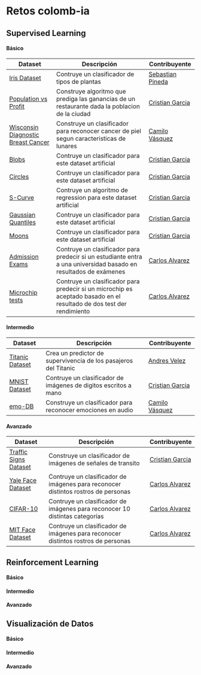 # Retos colomb-ia

## Supervised Learning
#### Básico
| Dataset | Descripción | Contribuyente |
| - | - | - |
| [Iris Dataset](https://github.com/colomb-ia/supervised-basico-iris) | Contruye un clasificador de tipos de plantas | [Sebastian Pineda](https://github.com/sebastianpinedaar) |
| [Population vs Profit](https://github.com/colomb-ia/supervised-basico-population-vs-profit-1d) | Construye algoritmo que prediga las ganancias de un restaurante dada la poblacion de la ciudad | [Cristian Garcia](https://github.com/cgarciae) |
| [Wisconsin Diagnostic Breast Cancer](https://github.com/jcvasquezc/supervised-cancer) | Construye un clasificador para reconocer cancer de piel segun caracteristicas de lunares | [Camilo Vásquez](https://github.com/jcvasquezc) |
| [Blobs](https://github.com/colomb-ia/supervised-basico-blobs) | Contruye un clasificador para este dataset artificial| [Cristian Garcia](https://github.com/cgarciae) |
| [Circles](https://github.com/cgarciae/supervised-basico-circles) | Contruye un clasificador para este dataset artificial| [Cristian Garcia](https://github.com/cgarciae) |
| [S-Curve](https://github.com/cgarciae/supervised-basico-scurve) | Contruye un algoritmo de regression para este dataset artificial| [Cristian Garcia](https://github.com/cgarciae) |
| [Gaussian Quantiles](https://github.com/cgarciae/supervised-basico-gaussian-quantiles) | Contruye un clasificador para este dataset artificial| [Cristian Garcia](https://github.com/cgarciae) |
| [Moons](https://github.com/cgarciae/supervised-basico-moons) | Contruye un clasificador para este dataset artificial| [Cristian Garcia](https://github.com/cgarciae) |
| [Admission Exams](https://github.com/cgarciae/supervised-basico-moons) | Contruye un clasificador para predecir si un estudiante entra a una universidad basado en resultados de exámenes| [Carlos Alvarez](https://github.com/charlielito) |
| [Microchip tests](https://github.com/cgarciae/supervised-basico-moons) | Contruye un clasificador para predecir si un microchip es aceptado basado en el resultado de dos test der rendimiento| [Carlos Alvarez](https://github.com/charlielito) |


#### Intermedio
| Dataset | Descripción | Contribuyente |
| - | - | - |
| [Titanic Dataset](https://github.com/colomb-ia/supervised-intermedio-titanic) | Crea un predictor de supervivencia de los pasajeros del Titanic | [Andres Velez](https://github.com/anvelezec) |
| [MNIST Dataset](https://github.com/colomb-ia/supervised-intermedio-mnist) | Contruye un clasificador de imágenes de digitos escritos a mano | [Cristian Garcia](https://github.com/cgarciae) |
| [emo-DB](https://github.com/jcvasquezc/colomb-ia-supervised-emoDB) | Construye un clasificador para reconocer emociones en audio | [Camilo Vásquez](https://github.com/jcvasquezc) |


#### Avanzado
| Dataset | Descripción | Contribuyente |
| - | - | - |
| [Traffic Signs Dataset](https://github.com/colomb-ia/supervised-avanzado-german-traffic-signs) | Construye un clasificador de imágenes de señales de transito | [Cristian Garcia](https://github.com/cgarciae) |
| [Yale Face Dataset](https://github.com/colomb-ia/supervised-avanzado-yale-face-recognition) | Contruye un clasificador de imágenes para reconocer distintos rostros de personas | [Carlos Alvarez](https://github.com/charlielito/) |
| [CIFAR-10](https://github.com/colomb-ia/supervised-avanzado-cifar10) | Contruye un clasificador de imágenes para reconocer 10 distintas categorías | [Carlos Alvarez](https://github.com/charlielito/) |
| [MIT Face Dataset](https://github.com/colomb-ia/supervised-avanzado-mit-face-recognition) | Contruye un clasificador de imágenes para reconocer distintos rostros de personas  | [Carlos Alvarez](https://github.com/charlielito/) |

## Reinforcement Learning
#### Básico
#### Intermedio
#### Avanzado

## Visualización de Datos
#### Básico
#### Intermedio
#### Avanzado
